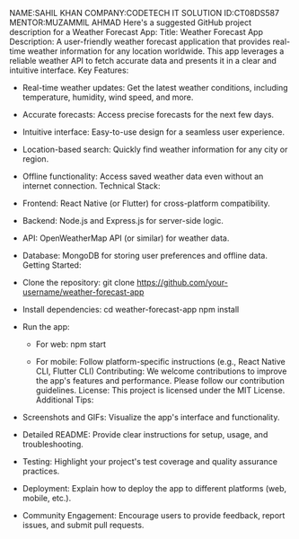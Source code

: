 NAME:SAHIL KHAN 
COMPANY:CODETECH IT SOLUTION
ID:CT08DS587
MENTOR:MUZAMMIL AHMAD
Here's a suggested GitHub project description for a Weather Forecast App:
Title: Weather Forecast App
Description:
A user-friendly weather forecast application that provides real-time weather information for any location worldwide. This app leverages a reliable weather API to fetch accurate data and presents it in a clear and intuitive interface.
Key Features:
 * Real-time weather updates: Get the latest weather conditions, including temperature, humidity, wind speed, and more.
 * Accurate forecasts: Access precise forecasts for the next few days.
 * Intuitive interface: Easy-to-use design for a seamless user experience.
 * Location-based search: Quickly find weather information for any city or region.
 * Offline functionality: Access saved weather data even without an internet connection.
Technical Stack:
 * Frontend: React Native (or Flutter) for cross-platform compatibility.
 * Backend: Node.js and Express.js for server-side logic.
 * API: OpenWeatherMap API (or similar) for weather data.
 * Database: MongoDB for storing user preferences and offline data.
Getting Started:
 * Clone the repository:
   git clone https://github.com/your-username/weather-forecast-app

 * Install dependencies:
   cd weather-forecast-app
npm install

 * Run the app:
   * For web:
     npm start

   * For mobile:
     Follow platform-specific instructions (e.g., React Native CLI, Flutter CLI)
Contributing:
We welcome contributions to improve the app's features and performance. Please follow our contribution guidelines.
License:
This project is licensed under the MIT License.
Additional Tips:
 * Screenshots and GIFs: Visualize the app's interface and functionality.
 * Detailed README: Provide clear instructions for setup, usage, and troubleshooting.
 * Testing: Highlight your project's test coverage and quality assurance practices.
 * Deployment: Explain how to deploy the app to different platforms (web, mobile, etc.).
 * Community Engagement: Encourage users to provide feedback, report issues, and submit pull requests.
